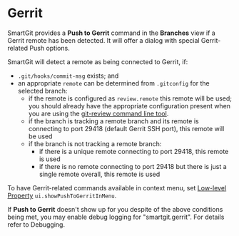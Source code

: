 # Gerrit

SmartGit provides a **Push to Gerrit** command in the **Branches** view
if a Gerrit remote has been detected. It will offer a dialog with
special Gerrit-related Push options.

SmartGit will detect a remote as being connected to Gerrit, if:

-   `.git/hooks/commit-msg` exists; and
-   an appropriate `remote` can be determined from `.gitconfig` for the
    selected branch:  
    -   if the remote is configured as `review.remote` this remote will
        be used; you should already have the appropriate configuration
        present when you are using the [git-review command line
        tool](https://www.mediawiki.org/wiki/Gerrit/Tutorial).
    -   if the branch is tracking a remote branch and its remote is
        connecting to port 29418 (default Gerrit SSH port), this remote
        will be used
    -   if the branch is not tracking a remote branch:
        -   if there is a unique remote connecting to port 29418, this
            remote is used
        -   if there is no remote connecting to port 29418 but there is
            just a single remote overall, this remote is used



To have Gerrit-related commands available in context menu,
set [Low-level Property](System-Properties.md) `ui.showPushToGerritInMenu`.





If **Push to Gerrit** doesn't show up for you despite of the above
conditions being met, you may enable debug logging for
"smartgit.gerrit". For details refer to Debugging.


